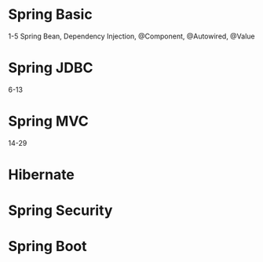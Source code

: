 # Spring Basic
1-5 Spring Bean, Dependency Injection, @Component, @Autowired, @Value
# Spring JDBC
6-13
# Spring MVC
14-29
# Hibernate
# Spring Security
# Spring Boot

